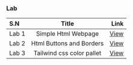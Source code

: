 

### Lab

| S.N      | Title | Link    |
| :---        |    :----:   |          ---: |
| Lab 1      | Simple Html Webpage     |  [View](Lab%201)|
| Lab 2      |Html Buttons and Borders    |  [View](Lab%202)|
| Lab 3      |Tailwind css color pallet   |  [View](Lab%203)|

